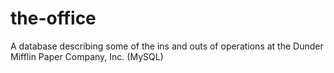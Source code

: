 # the-office
A database describing some of the ins and outs of operations at the Dunder Mifflin Paper Company, Inc. (MySQL)
